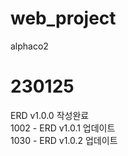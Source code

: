 # web_project
 alphaco2

# 230125
ERD v1.0.0 작성완료 <br>
1002 - ERD v1.0.1 업데이트 <br>
1030 - ERD v1.0.2 업데이트 <br>
